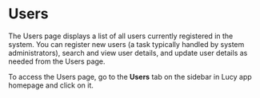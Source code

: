 # Users

The Users page displays a list of all users currently registered in the system. You can register new users (a task typically handled by system administrators), search and view user details, and update user details as needed from the Users page.

&#x20;To access the Users page, go to the **Users** tab on the sidebar in Lucy app homepage and click on it.

